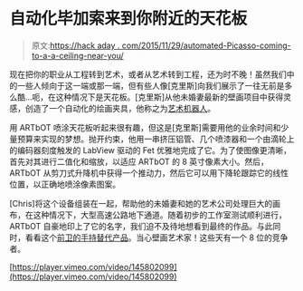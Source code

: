 # 自动化毕加索来到你附近的天花板

> 原文:[https://hack aday . com/2015/11/29/automated-Picasso-coming-to-a-a-ceiling-near-you/](https://hackaday.com/2015/11/29/automated-picasso-coming-to-a-ceiling-near-you/)

现在把你的职业从工程转到艺术，或者从艺术转到工程，还为时不晚！虽然我们中的一些人倾向于这一端或那一端，但有些人像[克里斯]向我们展示了一往无前是多么酷…呃，在这种情况下是天花板。[克里斯]从他未婚妻最新的壁画项目中获得灵感，创造了一个自动化的绘画夹具，他称之为[艺术机器人](https://vimeo.com/145802099)。

用 ARTbOT 喷涂天花板听起来很有趣，但这是[克里斯]需要用他的业余时间和少量预算来实现的梦想。抛开约束，他用一串挤压铝管、几个喷漆器和一个由滴轮上的编码器刻度触发的 LabView 驱动的 Fet 优雅地完成了它。为了使图像更清晰，首先对其进行二值化和缩放，以适应 ARTbOT 的 8 英寸像素大小。然后，ARTbOT 从剪刀式升降机中获得一个推动力，然后它可以用下降轮跟踪它的线性位置，以正确地喷涂像素图案。

[Chris]将这个设备组装在一起，帮助他的未婚妻和她的艺术公司处理巨大的画布，在这种情况下，大型高速公路地下通道。随着初步的工作室测试顺利进行，ARTbOT 自豪地印上了它的名字，我们迫不及待地想看到最终的作品。与此同时，看看这个[前卫的手持替代产品](http://hackaday.com/2012/01/31/weapon-of-mass-graffiti/)。当心壁画艺术家！这些天有一个 8 位的竞争者。

[https://player.vimeo.com/video/145802099](https://player.vimeo.com/video/145802099)
